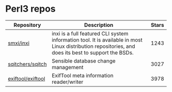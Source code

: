 # Perl3 repos

| Repository                                                | Description                                                                                                                                          | Stars |
| --------------------------------------------------------- | ---------------------------------------------------------------------------------------------------------------------------------------------------- | ----- |
| [smxi/inxi](https://github.com/smxi/inxi)                 | inxi is a full featured CLI system information tool. It is available in most Linux distribution repositories, and does its best to support the BSDs. | 1243  |
| [sqitchers/sqitch](https://github.com/sqitchers/sqitch)   | Sensible database change management                                                                                                                  | 3027  |
| [exiftool/exiftool](https://github.com/exiftool/exiftool) | ExifTool meta information reader/writer                                                                                                              | 3978  |
